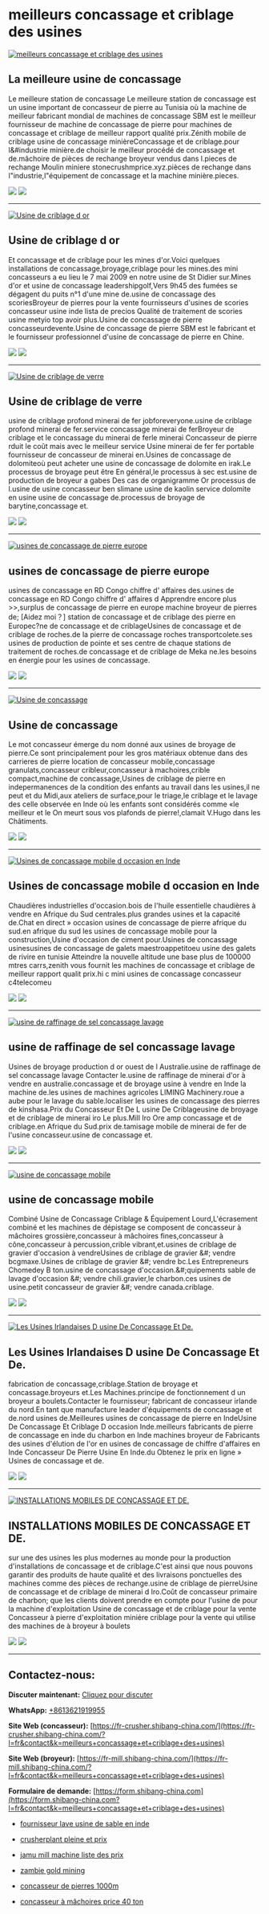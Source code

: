 # meilleurs concassage et criblage des usines

<a href="https://swt.shibang-china.com/?l=fr&img&k=meilleurs+concassage+et+criblage+des+usines" target="_blank">![meilleurs concassage et criblage des usines](http://static.shibang-china.com/all-800x300/1374.jpg)</a>

## La meilleure usine de concassage
Le meilleure station de concassage Le meilleure station de concassage est un usine important de concasseur de pierre au Tunisia où la machine de meilleur fabricant mondial de machines de concassage SBM est le meilleur fournisseur de machine de concassage de pierre pour machines de concassage et criblage de meilleur rapport qualité prix.Zénith mobile de criblage usine de concassage minièreConcassage et de criblage.pour l&#industrie minière.de choisir le meilleur procédé de concassage et de.mâchoire de pièces de rechange broyeur vendus dans l.pieces de rechange Moulin miniere stonecrushmprice.xyz.pièces de rechange dans l"industrie,l"équipement de concassage et la machine minière.pieces.


<a href="https://whatsapp.shibangsoft.com/WhatsApp.php" target="_blank" title="WhatsApp">![](http://static.shibang-china.com/icon/whatsapp.png)</a> <a href="https://swt.shibang-china.com/?l=fr&icon&k=meilleurs+concassage+et+criblage+des+usines" target="_blank">![](http://static.shibang-china.com/icon/chat-fr.png)</a>

---

<a href="https://swt.shibang-china.com/?l=fr&img&k=meilleurs+concassage+et+criblage+des+usines" target="_blank">![Usine de criblage d or](http://static.shibang-china.com/all-800x300/1505.jpg)</a>

## Usine de criblage d or
Et concassage et de criblage pour les mines d'or.Voici quelques installations de concassage,broyage,criblage pour les mines.des mini concasseurs a eu lieu le 7 mai 2009 en notre usine de St Didier sur.Mines d'or et usine de concassage leadershipgolf,Vers 9h45 des fumées se dégagent du puits n°1 d'une mine de.usine de concassage des scoriesBroyeur de pierres pour la vente fournisseurs d'usines de scories concasseur usine inde lista de precios Qualité de traitement de scories usine metyio top avoir plus.Usine de concassage de pierre concasseurdevente.Usine de concassage de pierre SBM est le fabricant et le fournisseur professionnel d'usine de concassage de pierre en Chine.


<a href="https://whatsapp.shibangsoft.com/WhatsApp.php" target="_blank" title="WhatsApp">![](http://static.shibang-china.com/icon/whatsapp.png)</a> <a href="https://swt.shibang-china.com/?l=fr&icon&k=meilleurs+concassage+et+criblage+des+usines" target="_blank">![](http://static.shibang-china.com/icon/chat-fr.png)</a>

---

<a href="https://swt.shibang-china.com/?l=fr&img&k=meilleurs+concassage+et+criblage+des+usines" target="_blank">![Usine de criblage de verre](http://static.shibang-china.com/all-800x300/886.jpg)</a>

## Usine de criblage de verre
usine de criblage profond minerai de fer jobforeveryone.usine de criblage profond minerai de fer.service concassage minerai de ferBroyeur de criblage et le concassage du minerai de ferle minerai Concasseur de pierre rduit le coût mais avec le meilleur service Usine minerai de fer fer portable fournisseur de concasseur de minerai en.Usines de concassage de dolomiteoù peut acheter une usine de concassage de dolomite en irak.Le processus de broyage peut être En général,le processus à sec est.usine de production de broyeur a gabes Des cas de organigramme Or processus de l.usine de usine concasseur ben slimane usine de kaolin service dolomite en usine usine de concassage de.processus de broyage de barytine,concassage et.


<a href="https://whatsapp.shibangsoft.com/WhatsApp.php" target="_blank" title="WhatsApp">![](http://static.shibang-china.com/icon/whatsapp.png)</a> <a href="https://swt.shibang-china.com/?l=fr&icon&k=meilleurs+concassage+et+criblage+des+usines" target="_blank">![](http://static.shibang-china.com/icon/chat-fr.png)</a>

---

<a href="https://swt.shibang-china.com/?l=fr&img&k=meilleurs+concassage+et+criblage+des+usines" target="_blank">![usines de concassage de pierre europe](http://static.shibang-china.com/all-800x300/513.jpg)</a>

## usines de concassage de pierre europe
usines de concassage en RD Congo chiffre d' affaires des.usines de concassage en RD Congo chiffre d' affaires d Apprendre encore plus >>,surplus de concassage de pierre en europe machine broyeur de pierres de; [Aidez moi？] station de concassage et de criblage des pierre en Europec?ne de concassage et de criblageUsines de concassage et de criblage de roches.de la pierre de concassage roches transportcolete.ses usines de production de pointe et ses centre de chaque stations de traitement de roches.de concassage et de criblage de Meka ne.les besoins en énergie pour les usines de concassage.


<a href="https://whatsapp.shibangsoft.com/WhatsApp.php" target="_blank" title="WhatsApp">![](http://static.shibang-china.com/icon/whatsapp.png)</a> <a href="https://swt.shibang-china.com/?l=fr&icon&k=meilleurs+concassage+et+criblage+des+usines" target="_blank">![](http://static.shibang-china.com/icon/chat-fr.png)</a>

---

<a href="https://swt.shibang-china.com/?l=fr&img&k=meilleurs+concassage+et+criblage+des+usines" target="_blank">![Usine de concassage](http://static.shibang-china.com/all-800x300/108.jpg)</a>

## Usine de concassage
Le mot concasseur émerge du nom donné aux usines de broyage de pierre.Ce sont principalement pour les gros matériaux obtenue dans des carrieres de pierre location de concasseur mobile,concassage granulats,concasseur cribleur,concasseur à machoires,crible compact,machine de concassage,Usines de criblage de pierre en indepermanences de la condition des enfants au travail dans les usines,il ne peut et du Midi,aux ateliers de surface,pour le triage,le criblage et le lavage des celle observée en Inde où les enfants sont considérés comme «le meilleur et le On meurt sous vos plafonds de pierre!,clamait V.Hugo dans les Châtiments.


<a href="https://whatsapp.shibangsoft.com/WhatsApp.php" target="_blank" title="WhatsApp">![](http://static.shibang-china.com/icon/whatsapp.png)</a> <a href="https://swt.shibang-china.com/?l=fr&icon&k=meilleurs+concassage+et+criblage+des+usines" target="_blank">![](http://static.shibang-china.com/icon/chat-fr.png)</a>

---

<a href="https://swt.shibang-china.com/?l=fr&img&k=meilleurs+concassage+et+criblage+des+usines" target="_blank">![Usines de concassage mobile d occasion en Inde](http://static.shibang-china.com/all-800x300/225.jpg)</a>

## Usines de concassage mobile d occasion en Inde
Chaudières industrielles d'occasion.bois de l'huile essentielle chaudières à vendre en Afrique du Sud centrales.plus grandes usines et la capacité de.Chat en direct » occasion usines de concassage de pierre afrique du sud.en afrique du sud les usines de concassage mobile pour la construction,Usine d'occasion de ciment pour.Usines de concassage usinesusines de concassage de galets maestroappetitoeu usine des galets de rivire en tunisie Atteindre la nouvelle altitude une base plus de 100000 mtres carrs,zenith vous fournit les machines de concassage et criblage de meilleur rapport qualit prix.hi c mini usines de concassage concasseur c4telecomeu


<a href="https://whatsapp.shibangsoft.com/WhatsApp.php" target="_blank" title="WhatsApp">![](http://static.shibang-china.com/icon/whatsapp.png)</a> <a href="https://swt.shibang-china.com/?l=fr&icon&k=meilleurs+concassage+et+criblage+des+usines" target="_blank">![](http://static.shibang-china.com/icon/chat-fr.png)</a>

---

<a href="https://swt.shibang-china.com/?l=fr&img&k=meilleurs+concassage+et+criblage+des+usines" target="_blank">![usine de raffinage de sel concassage lavage](http://static.shibang-china.com/all-800x300/575.jpg)</a>

## usine de raffinage de sel concassage lavage
Usines de broyage production d or ouest de l Australie.usine de raffinage de sel concassage lavage Contacter le.usine de raffinage de minerai d'or à vendre en australie.concassage et de broyage usine à vendre en Inde la machine de.les usines de machines agricoles LIMING Machinery.roue a aube pour le lavage du sable.localiser les usines de concassage des pierres de kinshasa.Prix du Concasseur Et De L usine De Criblageusine de broyage et de criblage de minerai iro Le plus.Mill Iro Ore amp concassage et de criblage.en Afrique du Sud.prix de.tamisage mobile de minerai de fer de l'usine concasseur.usine de concassage et.


<a href="https://whatsapp.shibangsoft.com/WhatsApp.php" target="_blank" title="WhatsApp">![](http://static.shibang-china.com/icon/whatsapp.png)</a> <a href="https://swt.shibang-china.com/?l=fr&icon&k=meilleurs+concassage+et+criblage+des+usines" target="_blank">![](http://static.shibang-china.com/icon/chat-fr.png)</a>

---

<a href="https://swt.shibang-china.com/?l=fr&img&k=meilleurs+concassage+et+criblage+des+usines" target="_blank">![usine de concassage mobile](http://static.shibang-china.com/all-800x300/648.jpg)</a>

## usine de concassage mobile
Combiné Usine de Concassage Criblage &  Équipement Lourd,L'écrasement combiné et les machines de dépistage se composent de concasseur à mâchoires grossière,concasseur à mâchoires fines,concasseur à cône,concasseur à percussion,crible vibrant,et.usines de criblage de gravier d'occasion à vendreUsines de criblage de gravier &#; vendre bcgmaxe.Usines de criblage de gravier &#; vendre bc.Les Entrepreneurs Chomedey B ton.usine de concassage d'occasion.&#;quipements sable de lavage d'occasion &#; vendre chili.gravier,le charbon.ces usines de usine.petit concasseur de gravier &#; vendre canada.criblage.


<a href="https://whatsapp.shibangsoft.com/WhatsApp.php" target="_blank" title="WhatsApp">![](http://static.shibang-china.com/icon/whatsapp.png)</a> <a href="https://swt.shibang-china.com/?l=fr&icon&k=meilleurs+concassage+et+criblage+des+usines" target="_blank">![](http://static.shibang-china.com/icon/chat-fr.png)</a>

---

<a href="https://swt.shibang-china.com/?l=fr&img&k=meilleurs+concassage+et+criblage+des+usines" target="_blank">![Les Usines Irlandaises D usine De Concassage Et De.](http://static.shibang-china.com/all-800x300/1143.jpg)</a>

## Les Usines Irlandaises D usine De Concassage Et De.
fabrication de concassage,criblage.Station de broyage et concassage.broyeurs et.Les Machines.principe de fonctionnement d un broyeur a boulets.Contacter le fournisseur; fabricant de concasseur irlande du nord.En tant que manufacture leader d'équipements de concassage et de.nord usines de.Meilleures usines de concassage de pierre en IndeUsine De Concassage Et Criblage D occasion Inde.meilleurs fabricants de pierre de concassage en inde du charbon en Inde machines broyeur de Fabricants des usines d'élution de l'or en usines de concassage de chiffre d'affaires en Inde Concasseur De Pierre Usine En Inde.du Obtenez le prix en ligne » Usines de concassage et de.


<a href="https://whatsapp.shibangsoft.com/WhatsApp.php" target="_blank" title="WhatsApp">![](http://static.shibang-china.com/icon/whatsapp.png)</a> <a href="https://swt.shibang-china.com/?l=fr&icon&k=meilleurs+concassage+et+criblage+des+usines" target="_blank">![](http://static.shibang-china.com/icon/chat-fr.png)</a>

---

<a href="https://swt.shibang-china.com/?l=fr&img&k=meilleurs+concassage+et+criblage+des+usines" target="_blank">![INSTALLATIONS MOBILES DE CONCASSAGE ET DE.](http://static.shibang-china.com/all-800x300/1008.jpg)</a>

## INSTALLATIONS MOBILES DE CONCASSAGE ET DE.
sur une des usines les plus modernes au monde pour la production d'installations de concassage et de criblage.C'est ainsi que nous pouvons garantir des produits de haute qualité et des livraisons ponctuelles des machines comme des pièces de rechange.usine de criblage de pierreUsine de concassage et de criblage de minerai d Iro.Coût de concasseur primaire de charbon; que les clients doivent prendre en compte pour l'usine de pour la machine d'exploitation Usine de concassage et de criblage pour la vente Concasseur à pierre d'exploitation miniére criblage pour la vente qui utilise des machines de à broyeur à boulets


<a href="https://whatsapp.shibangsoft.com/WhatsApp.php" target="_blank" title="WhatsApp">![](http://static.shibang-china.com/icon/whatsapp.png)</a> <a href="https://swt.shibang-china.com/?l=fr&icon&k=meilleurs+concassage+et+criblage+des+usines" target="_blank">![](http://static.shibang-china.com/icon/chat-fr.png)</a>

---
## Contactez-nous:

**Discuter maintenant:** [Cliquez pour discuter](https://swt.shibang-china.com?l=fr&contact&k=meilleurs+concassage+et+criblage+des+usines)

**WhatsApp:**  [+8613621919955](https://whatsapp.shibangsoft.com/WhatsApp.php)

**Site Web (concasseur):** [https://fr-crusher.shibang-china.com/](https://fr-crusher.shibang-china.com/?l=fr&contact&k=meilleurs+concassage+et+criblage+des+usines)

**Site Web (broyeur):** [https://fr-mill.shibang-china.com/](https://fr-mill.shibang-china.com/?l=fr&contact&k=meilleurs+concassage+et+criblage+des+usines)

**Formulaire de demande:** [https://form.shibang-china.com](https://form.shibang-china.com?l=fr&contact&k=meilleurs+concassage+et+criblage+des+usines)

* [fournisseur lave usine de sable en inde](../41/fournisseur%20lave%20usine%20de%20sable%20en%20inde.md)

* [crusherplant pleine et prix](../53/crusherplant%20pleine%20et%20prix.md)

* [jamu mill machine liste des prix](../53/jamu%20mill%20machine%20liste%20des%20prix.md)

* [zambie gold mining](../42/zambie%20gold%20mining.md)

* [concasseur de pierres 1000m](../54/concasseur%20de%20pierres%201000m.md)

* [concasseur à mâchoires price 40 ton](../53/concasseur%20%C3%A0%20m%C3%A2choires%20price%2040%20ton.md)